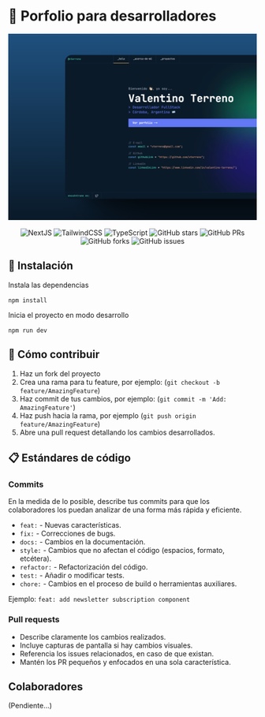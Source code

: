 # 🚀 Porfolio para desarrolladores


<div align="center">
<a href="https://devporfolionext.netlify.app/">
<img src="./public/preview_readme.png">
</a>
<p></p>
</div>

<div align="center">

![NextJS](https://img.shields.io/badge/NextJs-000000?style=flat&logo=next.js&logoColor=white)
![TailwindCSS](https://img.shields.io/badge/tailwindcss-0F172A?&logo=tailwindcss)
![TypeScript](https://shields.io/badge/TypeScript-3178C6?logo=TypeScript&logoColor=FFF&style=flat-square)
![GitHub stars](https://img.shields.io/github/stars/vterreno/dev-porfolio)
![GitHub PRs](https://img.shields.io/github/issues-pr/vterreno/dev-porfolio)
![GitHub forks](https://img.shields.io/github/forks/vterreno/dev-porfolio)
![GitHub issues](https://img.shields.io/github/issues/vterreno/dev-porfolio)

</div>

## 🔧 Instalación

Instala las dependencias

```
npm install
```

Inicia el proyecto en modo desarrollo

```
npm run dev
```

## 🤝 Cómo contribuir

1. Haz un fork del proyecto 
2. Crea una rama para tu feature, por ejemplo: (`git checkout -b feature/AmazingFeature`)
3. Haz commit de tus cambios, por ejemplo: (`git commit -m 'Add: AmazingFeature'`)
4. Haz push hacia la rama, por ejemplo (`git push origin feature/AmazingFeature`)
5. Abre una pull request detallando los cambios desarrollados.

## 📋 Estándares de código

### Commits

En la medida de lo posible, describe tus commits para que los colaboradores los puedan analizar de una forma más rápida y eficiente.

- `feat:` - Nuevas características.
- `fix:` - Correcciones de bugs.
- `docs:` - Cambios en la documentación.
- `style:` - Cambios que no afectan el código (espacios, formato, etcétera).
- `refactor:` - Refactorización del código.
- `test:` - Añadir o modificar tests.
- `chore:` - Cambios en el proceso de build o herramientas auxiliares.

Ejemplo: `feat: add newsletter subscription component`

### Pull requests

- Describe claramente los cambios realizados.
- Incluye capturas de pantalla si hay cambios visuales.
- Referencia los issues relacionados, en caso de que existan.
- Mantén los PR pequeños y enfocados en una sola característica.

## Colaboradores

(Pendiente...)

